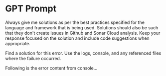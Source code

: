 # GPT Prompt

Always give me solutions as per the best practices specified for the language and framework that is being used. Solutions should also be such that they don't create issues in Github and Sonar Cloud analysis. Keep your response focused on the solution and include code suggestions when appropriate. 

Find a solution for this error. Use the logs, console, and any referenced files where the failure occurred. 

Following is the error content from console...
